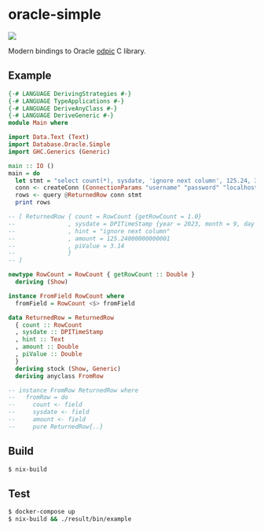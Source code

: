 oracle-simple
=====================================
![](https://github.com/haskell-oracle/oracle-simple/actions/workflows/main.yml/badge.svg)

Modern bindings to Oracle [odpic](https://oracle.github.io/odpi/) C library.

## Example

```haskell
{-# LANGUAGE DerivingStrategies #-}
{-# LANGUAGE TypeApplications #-}
{-# LANGUAGE DeriveAnyClass #-}
{-# LANGUAGE DeriveGeneric #-}
module Main where

import Data.Text (Text)
import Database.Oracle.Simple
import GHC.Generics (Generic)

main :: IO ()
main = do
  let stmt = "select count(*), sysdate, 'ignore next column', 125.24, 3.14 from dual"
  conn <- createConn (ConnectionParams "username" "password" "localhost/XEPDB1")
  rows <- query @ReturnedRow conn stmt
  print rows

-- [ ReturnedRow { count = RowCount {getRowCount = 1.0}
--               , sysdate = DPITimeStamp {year = 2023, month = 9, day = 15, hour = 2, minute = 10, second = 50, fsecond = 0, tzHourOffset = 0, tzMinuteOffset = 0}
--               , hint = "ignore next column"
--               , amount = 125.24000000000001
--               , piValue = 3.14
--               }
-- ]

newtype RowCount = RowCount { getRowCount :: Double }
  deriving (Show)

instance FromField RowCount where
  fromField = RowCount <$> fromField

data ReturnedRow = ReturnedRow
  { count :: RowCount
  , sysdate :: DPITimeStamp
  , hint :: Text
  , amount :: Double
  , piValue :: Double
  }
  deriving stock (Show, Generic)
  deriving anyclass FromRow

-- instance FromRow ReturnedRow where
--   fromRow = do
--     count <- field
--     sysdate <- field
--     amount <- field
--     pure ReturnedRow{..}

```

## Build

```bash
$ nix-build
```

## Test

```bash
$ docker-compose up
$ nix-build && ./result/bin/example
```

